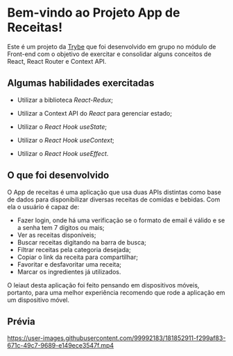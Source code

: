 # Bem-vindo ao Projeto App de Receitas!

Este é um projeto da [Trybe](https://www.betrybe.com/) que foi desenvolvido em grupo no módulo de Front-end com o objetivo de exercitar e consolidar alguns conceitos de React, React Router e Context API.

## Algumas habilidades exercitadas

  - Utilizar a biblioteca _React-Redux_;

  - Utilizar a Context API do _React_ para gerenciar estado;

  - Utilizar o _React Hook useState_;

  - Utilizar o _React Hook useContext_;

  - Utilizar o _React Hook useEffect_.

## O que foi desenvolvido
O App de receitas é uma aplicação que usa duas APIs distintas como base de dados para disponibilizar diversas receitas de comidas e bebidas. Com ela o usuário é capaz de:

  - Fazer login, onde há uma verificação se o formato de email é válido e se a senha tem 7 dígitos ou mais;
  - Ver as receitas disponíveis;
  - Buscar receitas digitando na barra de busca;
  - Filtrar receitas pela categoria desejada;
  - Copiar o link da receita para compartilhar;
  - Favoritar e desfavoritar uma receita;
  - Marcar os ingredientes já utilizados.

O leiaut desta aplicação foi feito pensando em dispositivos móveis, portanto, para uma melhor experiência recomendo que rode a aplicação em um dispositivo móvel.

## Prévia

https://user-images.githubusercontent.com/99992183/181852911-f299af83-671c-49c7-9689-e149ece3547f.mp4

